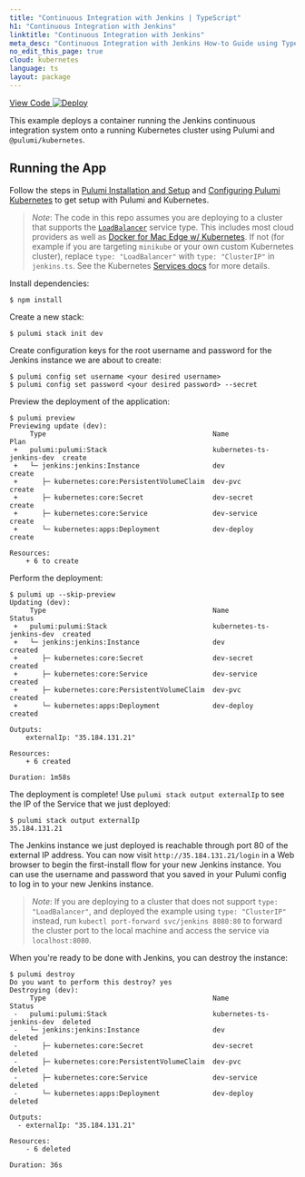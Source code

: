```yaml
---
title: "Continuous Integration with Jenkins | TypeScript"
h1: "Continuous Integration with Jenkins"
linktitle: "Continuous Integration with Jenkins"
meta_desc: "Continuous Integration with Jenkins How-to Guide using TypeScript"
no_edit_this_page: true
cloud: kubernetes
language: ts
layout: package
---
```


<!-- WARNING: this page was generated by a tool. Do not edit it by hand. -->
<!-- To change it, please see https://github.com/pulumi/docs/tree/master/tools/mktutorial. -->

<p class="mb-4 flex">
    <a class="flex flex-wrap items-center rounded-md font-display text-lg text-white bg-blue-600 border-2 border-blue-600 px-2 mr-2 whitespace-no-wrap hover:text-white" style="height: 45px;" href="https://github.com/pulumi/examples/tree/master/kubernetes-ts-jenkins" target="_blank">
        <span><i class="fab fa-github pr-2"></i> View Code</span>
    </a>
    <a href="https://app.pulumi.com/new?template=https://github.com/pulumi/examples/blob/master/kubernetes-ts-jenkins/README.md#gh-dark-mode-only" target="_blank">
        <img src="https://get.pulumi.com/new/button.svg" alt="Deploy">
    </a>
</p>


This example deploys a container running the Jenkins continuous integration system onto a running
Kubernetes cluster using Pulumi and `@pulumi/kubernetes`.

## Running the App

Follow the steps in [Pulumi Installation and Setup](https://www.pulumi.com/docs/get-started/install/) and [Configuring Pulumi
Kubernetes](https://www.pulumi.com/docs/intro/cloud-providers/kubernetes/setup/) to get setup with Pulumi and Kubernetes.

> _Note_: The code in this repo assumes you are deploying to a cluster that supports the
> [`LoadBalancer`](https://kubernetes.io/docs/concepts/services-networking/service/#type-loadbalancer) service type.
> This includes most cloud providers as well as [Docker for Mac Edge w/
> Kubernetes](https://docs.docker.com/docker-for-mac/kubernetes/). If not (for example if you are targeting `minikube`
> or your own custom Kubernetes cluster), replace `type: "LoadBalancer"` with `type: "ClusterIP"` in `jenkins.ts`. See
> the Kubernetes [Services
> docs](https://kubernetes.io/docs/concepts/services-networking/service/#publishing-services---service-types) for more
> details.

Install dependencies:

```
$ npm install
```

Create a new stack:

```
$ pulumi stack init dev
```

Create configuration keys for the root username and password for the Jenkins instance we are
about to create:

```
$ pulumi config set username <your desired username>
$ pulumi config set password <your desired password> --secret
```

Preview the deployment of the application:

```
$ pulumi preview
Previewing update (dev):
     Type                                         Name                       Plan
 +   pulumi:pulumi:Stack                          kubernetes-ts-jenkins-dev  create
 +   └─ jenkins:jenkins:Instance                  dev                        create
 +      ├─ kubernetes:core:PersistentVolumeClaim  dev-pvc                    create
 +      ├─ kubernetes:core:Secret                 dev-secret                 create
 +      ├─ kubernetes:core:Service                dev-service                create
 +      └─ kubernetes:apps:Deployment             dev-deploy                 create

Resources:
    + 6 to create
```

Perform the deployment:

```
$ pulumi up --skip-preview
Updating (dev):
     Type                                         Name                       Status
 +   pulumi:pulumi:Stack                          kubernetes-ts-jenkins-dev  created
 +   └─ jenkins:jenkins:Instance                  dev                        created
 +      ├─ kubernetes:core:Secret                 dev-secret                 created
 +      ├─ kubernetes:core:Service                dev-service                created
 +      ├─ kubernetes:core:PersistentVolumeClaim  dev-pvc                    created
 +      └─ kubernetes:apps:Deployment             dev-deploy                 created

Outputs:
    externalIp: "35.184.131.21"

Resources:
    + 6 created

Duration: 1m58s
```

The deployment is complete! Use `pulumi stack output externalIp` to see the IP of the Service that we just deployed:

```
$ pulumi stack output externalIp
35.184.131.21
```

The Jenkins instance we just deployed is reachable through port 80 of the external IP address. You can now
visit `http://35.184.131.21/login` in a Web browser to begin the first-install flow for your new Jenkins instance.
You can use the username and password that you saved in your Pulumi config to log in to your new Jenkins instance.

> _Note_: If you are deploying to a cluster that does not support `type: "LoadBalancer"`, and deployed the example using
> `type: "ClusterIP"` instead, run `kubectl port-forward svc/jenkins 8080:80` to forward the cluster port to the local
> machine and access the service via `localhost:8080`.

When you're ready to be done with Jenkins, you can destroy the instance:

```
$ pulumi destroy
Do you want to perform this destroy? yes
Destroying (dev):
     Type                                         Name                       Status
 -   pulumi:pulumi:Stack                          kubernetes-ts-jenkins-dev  deleted
 -   └─ jenkins:jenkins:Instance                  dev                        deleted
 -      ├─ kubernetes:core:Secret                 dev-secret                 deleted
 -      ├─ kubernetes:core:PersistentVolumeClaim  dev-pvc                    deleted
 -      ├─ kubernetes:core:Service                dev-service                deleted
 -      └─ kubernetes:apps:Deployment             dev-deploy                 deleted

Outputs:
  - externalIp: "35.184.131.21"

Resources:
    - 6 deleted

Duration: 36s
```

